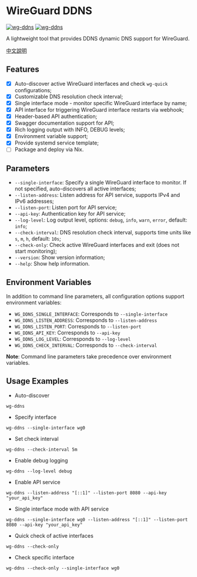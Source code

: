 # WireGuard DDNS

[![wg-ddns](https://img.shields.io/badge/LICENSE-GPLv3%20Liscense-blue?style=flat-square)](./LICENSE)
[![wg-ddns](https://img.shields.io/badge/GitHub-WireGuard%20DDNS-blueviolet?style=flat-square&logo=github)](https://github.com/fernvenue/wg-ddns)

A lightweight tool that provides DDNS dynamic DNS support for WireGuard.

[中文說明](./README.zh.md)

## Features

- [x] Auto-discover active WireGuard interfaces and check `wg-quick` configurations;
- [x] Customizable DNS resolution check interval;
- [x] Single interface mode - monitor specific WireGuard interface by name;
- [x] API interface for triggering WireGuard interface restarts via webhook;
- [x] Header-based API authentication;
- [x] Swagger documentation support for API;
- [x] Rich logging output with INFO, DEBUG levels;
- [x] Environment variable support;
- [x] Provide systemd service template;
- [ ] Package and deploy via Nix.

## Parameters

- `--single-interface`: Specify a single WireGuard interface to monitor. If not specified, auto-discovers all active interfaces;
- `--listen-address`: Listen address for API service, supports IPv4 and IPv6 addresses;
- `--listen-port`: Listen port for API service;
- `--api-key`: Authentication key for API service;
- `--log-level`: Log output level, options: `debug`, `info`, `warn`, `error`, default: `info`;
- `--check-interval`: DNS resolution check interval, supports time units like `s`, `m`, `h`, default: `10s`;
- `--check-only`: Check active WireGuard interfaces and exit (does not start monitoring);
- `--version`: Show version information;
- `--help`: Show help information.

## Environment Variables

In addition to command line parameters, all configuration options support environment variables:

- `WG_DDNS_SINGLE_INTERFACE`: Corresponds to `--single-interface`
- `WG_DDNS_LISTEN_ADDRESS`: Corresponds to `--listen-address`
- `WG_DDNS_LISTEN_PORT`: Corresponds to `--listen-port`
- `WG_DDNS_API_KEY`: Corresponds to `--api-key`
- `WG_DDNS_LOG_LEVEL`: Corresponds to `--log-level`
- `WG_DDNS_CHECK_INTERVAL`: Corresponds to `--check-interval`

**Note**: Command line parameters take precedence over environment variables.

## Usage Examples

- Auto-discover

```
wg-ddns
```

- Specify interface

```
wg-ddns --single-interface wg0
```

- Set check interval

```
wg-ddns --check-interval 5m
```

- Enable debug logging

```
wg-ddns --log-level debug
```

- Enable API service

```
wg-ddns --listen-address "[::1]" --listen-port 8080 --api-key "your_api_key"
```

- Single interface mode with API service

```
wg-ddns --single-interface wg0 --listen-address "[::1]" --listen-port 8080 --api-key "your_api_key"
```

- Quick check of active interfaces

```
wg-ddns --check-only
```

- Check specific interface

```
wg-ddns --check-only --single-interface wg0
```
